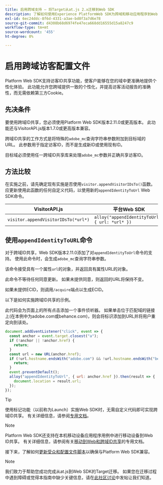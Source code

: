 ```yaml
---
title: 启用跨域支持 — 将Target从at.js 2.x迁移到Web SDK
description: 了解如何使用Experience PlatformWeb SDK为跨域和移动应用程序到Web浏览器方案配置Adobe Target。
exl-id: 6ec24ddc-8f6d-4331-a3ae-bd0f3a7d6e78
source-git-commit: d4308b68d6974fe47eca668dd16555d15a8247c9
workflow-type: tm+mt
source-wordcount: '455'
ht-degree: 0%

---
```


# 启用跨域访客配置文件

Platform Web SDK支持访客ID共享功能，使客户能够在您的域中更准确地提供个性化体验。 此功能允许您跨域提供一致的个性化，并提高访客活动报告的准确性，而无需依赖第三方Cookie。

## 先决条件

要使用跨域ID共享，您必须使用Platform Web SDK版本2.11.0或更高版本。 此功能还与VisitorAPI.js版本1.7.0或更高版本兼容。

跨域ID共享的工作方式是将特殊的`adobe_mc`查询字符串参数附加到目标域的URL。 此参数用于指定访客ID，而不是生成新ID或使用现有ID。

目标域必须使用任一跨域ID共享库来处理`adobe_mc`参数并正确共享访客ID。

## 方法比较

在实施之前，请先确定现有实施是否使用`visitor.appendVisitorIDsTo()`函数。 应更新使用此函数的任何自定义代码，以使用新的`appendIdentityToUrl` Web SDK命令。

| VisitorAPI.js | 平台Web SDK |
| --- | --- |
| `visitor.appendVisitorIDsTo(*url*)` | `alloy("appendIdentityToUrl", { url: *url* })` |

## 使用`appendIdentityToURL`命令

对于跨域ID共享，Web SDK版本2.11.0添加了对`appendIdentityToUrl`命令的支持。 使用此命令时，会生成`adobe_mc`查询字符串参数。

该命令接受具有一个属性`url`的对象，并返回具有属性URL的对象。

此命令不等待任何同意更新。 如果未提供同意，则返回的URL将保持不变。

如果未提供ECID，则调用`/acquire`端点以生成ECID。

以下是如何实施跨域ID共享的示例。

此代码会为页面上的所有点击添加一个事件侦听器。 如果单击位于匹配域的链接上(在本例中为adobe.com或behance.com)，则会将标识添加到URL并将用户重定向到该处。

```Javascript
document.addEventListener("click", event => {
  const anchor = event.target.closest("a");
  if (!anchor || !anchor.href) {
    return;
  }
  const url = new URL(anchor.href);
  if (!url.hostname.endsWith("adobe.com") && !url.hostname.endsWith("behance.com")) {
    return;
  }
  event.preventDefault();
  alloy("appendIdentityToUrl", { url: anchor.href }).then(result => {
    document.location = result.url;
  });
});
```

>[!TIP]
>
>使用标记功能（以前称为Launch）实施Web SDK时，无需自定义代码即可实现跨域ID共享。 有关详细信息，请参阅[专用文档](https://experienceleague.adobe.com/docs/experience-platform/edge/identity/id-sharing.html?lang=zh-Hans#tags-extension)。

>[!NOTE]
>
>Platform Web SDK还支持在本机移动设备应用程序用例中进行移动设备到Web ID共享。 有关详细信息，请参阅有关[移动到Web和跨域ID共享](https://experienceleague.adobe.com/docs/experience-platform/edge/identity/id-sharing.html?lang=zh-Hans)的专用文档。

接下来，了解如何[更新受众和配置文件脚本](update-audiences.md)以确保与Platform Web SDK兼容。

>[!NOTE]
>
>我们致力于帮助您成功完成从at.js到Web SDK的Target迁移。 如果您在迁移过程中遇到障碍或觉得本指南中缺少关键信息，请在[此社区讨论](https://experienceleaguecommunities.adobe.com/t5/adobe-experience-platform-data/tutorial-discussion-migrate-target-from-at-js-to-web-sdk/m-p/575587#M463)中发帖让我们知道。
